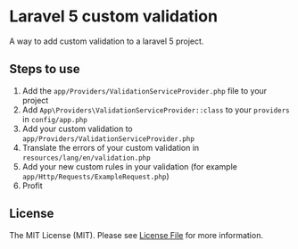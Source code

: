# Laravel 5 custom validation

A way to add custom validation to a laravel 5 project.

## Steps to use

1. Add the `app/Providers/ValidationServiceProvider.php` file to your project
2. Add `App\Providers\ValidationServiceProvider::class` to your `providers` in `config/app.php`
3. Add your custom validation to `app/Providers/ValidationServiceProvider.php`
4. Translate the errors of your custom validation in `resources/lang/en/validation.php`
5. Add your new custom rules in your validation (for example `app/Http/Requests/ExampleRequest.php`)
6. Profit

## License

The MIT License (MIT). Please see [License File](LICENSE.md) for more information.